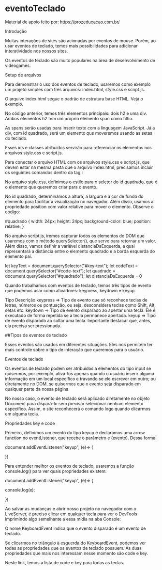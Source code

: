 # eventoTeclado

Material de apoio feito por: https://prozeducacao.com.br/

Introdução

Muitas interações de sites são acionadas por eventos de mouse. Porém, ao usar eventos de teclado, temos mais possibilidades para adicionar interatividade nos nossos sites.

Os eventos de teclado são muito populares na área de desenvolvimento de videogames.

Setup de arquivos

Para demonstrar o uso dos eventos de teclado, usaremos como exemplo um projeto simples com três arquivos: index.html, style.css e script.js.

O arquivo index.html segue o padrão de estrutura base HTML. Veja o exemplo.

<!-- <body>
    <h2>Tecla apertada: =>Elemento pai.
      <span id="key-text"></span> => Elemento filho.
    </h2>
    <h2>Código da tecla:
      <span id="code-text"></span>
    </h2>
    <div id="quadrado"></div> =>Elemento que iremos interagir através do evento pelo teclado.
</body> -->

No código anterior, temos três elementos principais: dois h2 e uma div. Ambos elementos h2 tem um próprio elemento span como filho.

As spans serão usadas para inserir texto com a linguagem JavaScript. Já a div, com id quadrado, será um elemento que moveremos usando as setas do teclado.

Esses ids e classes atribuídos servirão para referenciar os elementos nos arquivos style.css e script.js.

Para conectar o arquivo HTML com os arquivos style.css e script.js, que devem estar na mesma pasta que o arquivo index.html, precisamos incluir os seguintes comandos dentro da tag <head></head>:

<link rel="stylesheet" href="style.css">

<script src="script.js" defer></script>

No arquivo style.css, definimos o estilo para o seletor do id quadrado, que é o elemento que queremos criar para o evento.

No id quadrado, determinamos a altura, a largura e a cor de fundo do elemento para facilitar a visualização no navegador. Além disso, usamos a propriedade position com valor relative para mover o elemento. Observe o código:

#quadrado {
width: 24px;
height: 24px;
background-color: blue;
position: relative;
}

No arquivo script.js, iremos capturar todos os elementos do DOM que usaremos com o método querySelector(), que serve para retornar um valor. Além disso, vamos definir a variável distanciaDaEsquerda, a qual representará a distância entre o elemento quadrado e a borda esquerda do elemento pai.

let keyText = document.querySelector("#key-text");
let codeText = document.querySelector("#code-text");
let quadrado = document.querySelector("#quadrado");
let distanciaDaEsquerda = 0

Quando trabalhamos com eventos de teclado, temos três tipos de evento que podemos usar como ativadores: keypress, keydown e keyup.

Tipo Descrição
keypress => Tipo de evento que só reconhece teclas de letras, números ou pontuação, ou seja, desconsidera teclas como Shift, Alt, setas etc.
keydown => Tipo de evento disparado ao apertar uma tecla. Ele é executado de forma repetida se a tecla permanece apertada.
keyup => Tipo de evento disparado ao soltar uma tecla. Importante destacar que, antes, ela precisa ser pressionada.

##Tipos de eventos de teclado

Esses eventos são usados em diferentes situações. Eles nos permitem ter mais controle sobre o tipo de interação que queremos para o usuário.

Eventos de teclado

Os eventos de teclado podem ser atribuídos a elementos do tipo input se quisermos, por exemplo, ativá-los apenas quando o usuário inserir alguma informação em um local específico e travando se ele escrever em outro; ou diretamente no DOM, se quisermos que o evento seja disparado em qualquer parte da nossa página.

No nosso caso, o evento de teclado será aplicado diretamente no objeto Document para dispará-lo sem precisar selecionar nenhum elemento específico. Assim, o site reconhecerá o comando logo quando clicarmos em alguma tecla.

Propriedades key e code

Primeiro, definimos um evento do tipo keyup e declaramos uma arrow function no eventListener, que recebe o parâmetro e (evento). Dessa forma:

document.addEventListener("keyup", (e)=> {

})

Para entender melhor os eventos de teclado, usaremos a função console.log() para ver quais propriedades existem:

document.addEventListener("keyup", (e)=> {

console.log(e);

})

Ao salvar as mudanças e abrir nosso projeto no navegador com o LiveServer, é preciso clicar em qualquer tecla para ver o DevTools imprimindo algo semelhante a essa mídia na aba Console:

O nome KeyboardEvent indica que o evento disparado é um evento de teclado.

Se clicarmos no triângulo à esquerda do KeyboardEvent, podemos ver todas as propriedades que os eventos de teclado possuem. As duas propriedades que mais nos interessam nesse momento são code e key.

Neste link, temos a lista de code e key para todas as teclas.
